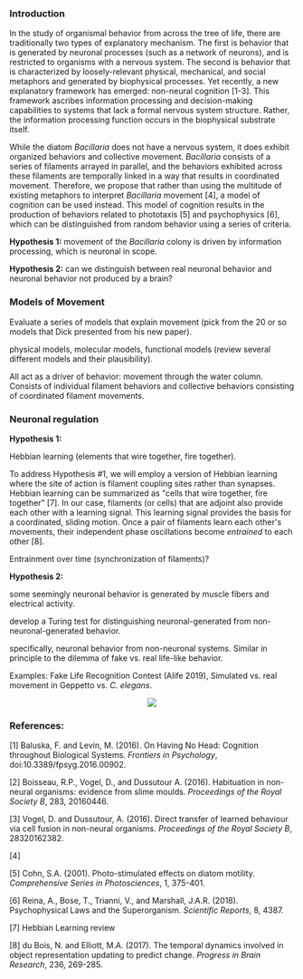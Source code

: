 ### Introduction  
In the study of organismal behavior from across the tree of life, there are traditionally two types of explanatory mechanism. The first is behavior that is generated by neuronal processes (such as a network of neurons), and is restricted to organisms with a nervous system. The second is behavior that is characterized by loosely-relevant physical, mechanical, and social metaphors and generated by biophysical processes. Yet recently, a new explanatory framework has emerged: non-neural cognition [1-3]. This framework ascribes information processing and decision-making capabilities to systems that lack a formal nervous system structure. Rather, the information processing function occurs in the biophysical substrate itself.  

While the diatom _Bacillaria_ does not have a nervous system, it does exhibit organized behaviors and collective movement. _Bacillaria_ consists of a series of filaments arrayed in parallel, and the behaviors exhibited across these filaments are temporally linked in a way that results in coordinated movement. Therefore, we propose that rather than using the multitude of existing metaphors to interpret _Bacillaria_ movement [4], a model of cognition can be used instead. This model of cognition results in the production of behaviors related to phototaxis [5] and psychophysics [6], which can be distinguished from random behavior using a series of criteria.   

__Hypothesis 1:__ movement of the _Bacillaria_ colony is driven by information processing, which is neuronal in scope. 

__Hypothesis 2:__ can we distinguish between real neuronal behavior and neuronal behavior not produced by a brain?  

### Models of Movement
Evaluate a series of models that explain movement (pick from the 20 or so models that Dick presented from his new paper).  

physical models, molecular models, functional models (review several different models and their plausibility).

All act as a driver of behavior: movement through the water column. Consists of individual filament behaviors and collective behaviors consisting of coordinated filament movements.  

### Neuronal regulation

__Hypothesis 1:__

Hebbian learning (elements that wire together, fire together).


To address Hypothesis #1, we will employ a version of Hebbian learning where the site of action is filament coupling sites rather than synapses. Hebbian learning can be summarized as "cells that wire together, fire together" [7]. In our case, filaments (or cells) that are adjoint also provide each other with a learning signal. This learning signal provides the basis for a coordinated, sliding motion. Once a pair of filaments learn each other's movements, their independent phase oscillations become _entrained_ to each other [8].

Entrainment over time (synchronization of filaments)?

__Hypothesis 2:__

some seemingly neuronal behavior is generated by muscle fibers and electrical activity. 

develop a Turing test for distinguishing neuronal-generated from non-neuronal-generated behavior.

specifically, neuronal behavior from non-neuronal systems. Similar in principle to the dilemma of fake vs. real life-like behavior.

Examples: Fake Life Recognition Contest (Alife 2019), Simulated vs. real movement in Geppetto vs. _C. elegans_.

<p align="center">
  <img src="https://github.com/devoworm/Digital-Bacillaria/blob/master/Behaviors/table-neuronal-vs-non-neuronal.png"><BR>
</p>

### References:  
[1] Baluska, F. and Levin, M. (2016). On Having No Head: Cognition throughout Biological Systems. _Frontiers in Psychology_, doi:10.3389/fpsyg.2016.00902.

[2] Boisseau, R.P., Vogel, D., and Dussutour A. (2016). Habituation in non-neural organisms: evidence from slime moulds. _Proceedings of the Royal Society B_, 283, 20160446.

[3] Vogel, D. and Dussutour, A. (2016). Direct transfer of learned behaviour via cell fusion in non-neural organisms. _Proceedings of the Royal Society B_, 28320162382.

[4] 

[5] Cohn, S.A. (2001). Photo-stimulated effects on diatom motility. _Comprehensive Series in Photosciences_, 1, 375-401.

[6] Reina, A., Bose, T., Trianni, V., and Marshall, J.A.R. (2018). Psychophysical Laws and the Superorganism. _Scientific Reports_, 8, 4387.

[7] Hebbian Learning review

[8] du Bois, N. and Elliott, M.A. (2017). The temporal dynamics involved in object representation updating to predict change. _Progress in Brain Research_, 236, 269-285.
